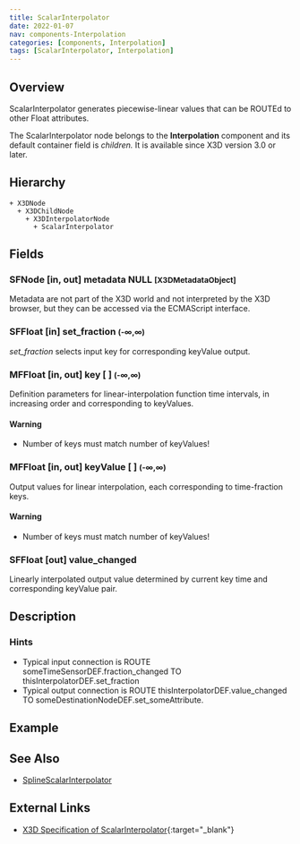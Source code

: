 ```yaml
---
title: ScalarInterpolator
date: 2022-01-07
nav: components-Interpolation
categories: [components, Interpolation]
tags: [ScalarInterpolator, Interpolation]
---
```

<style>
.post h3 {
  word-spacing: 0.2em;
}
</style>

## Overview

ScalarInterpolator generates piecewise-linear values that can be ROUTEd to other Float attributes.

The ScalarInterpolator node belongs to the **Interpolation** component and its default container field is *children.* It is available since X3D version 3.0 or later.

## Hierarchy

```
+ X3DNode
  + X3DChildNode
    + X3DInterpolatorNode
      + ScalarInterpolator
```

## Fields

### SFNode [in, out] **metadata** NULL <small>[X3DMetadataObject]</small>

Metadata are not part of the X3D world and not interpreted by the X3D browser, but they can be accessed via the ECMAScript interface.

### SFFloat [in] **set_fraction** <small>(-∞,∞)</small>

*set_fraction* selects input key for corresponding keyValue output.

### MFFloat [in, out] **key** [ ] <small>(-∞,∞)</small>

Definition parameters for linear-interpolation function time intervals, in increasing order and corresponding to keyValues.

#### Warning

- Number of keys must match number of keyValues!

### MFFloat [in, out] **keyValue** [ ] <small>(-∞,∞)</small>

Output values for linear interpolation, each corresponding to time-fraction keys.

#### Warning

- Number of keys must match number of keyValues!

### SFFloat [out] **value_changed**

Linearly interpolated output value determined by current key time and corresponding keyValue pair.

## Description

### Hints

- Typical input connection is ROUTE someTimeSensorDEF.fraction_changed TO thisInterpolatorDEF.set_fraction
- Typical output connection is ROUTE thisInterpolatorDEF.value_changed TO someDestinationNodeDEF.set_someAttribute.

## Example

<x3d-canvas src="https://create3000.github.io/media/examples/Interpolation/ScalarInterpolator/ScalarInterpolator.x3d"></x3d-canvas>

## See Also

- [SplineScalarInterpolator](/x_ite/components/interpolation/splinescalarinterpolator)

## External Links

- [X3D Specification of ScalarInterpolator](https://www.web3d.org/documents/specifications/19775-1/V4.0/Part01/components/interpolators.html#ScalarInterpolator){:target="_blank"}
